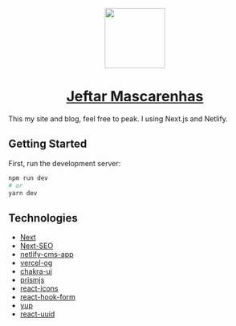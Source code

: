 <p align="center">
  <a href="https://www.jeftar.com.br">
    <picture>
      <img src="https://www.jeftar.com.br/assets/img/jeftarmascarenhas-icon.png" width="120" height="120" />
    </picture>
    <h1 align="center">Jeftar Mascarenhas</h1>
  </a>
</p>
This my site and blog, feel free to peak.
I using Next.js and Netlify.

## Getting Started

First, run the development server:

```bash
npm run dev
# or
yarn dev
```

## Technologies

- [Next]()
- [Next-SEO]()
- [netlify-cms-app]()
- [vercel-og]()
- [chakra-ui]()
- [prismjs]()
- [react-icons]()
- [react-hook-form]()
- [yup]()
- [react-uuid]()
